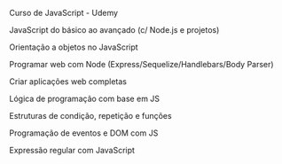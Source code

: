 Curso de JavaScript - Udemy

JavaScript do básico ao avançado (c/ Node.js e projetos)

Orientação a objetos no JavaScript

Programar web com Node (Express/Sequelize/Handlebars/Body Parser)

Criar aplicações web completas

Lógica de programação com base em JS   

Estruturas de condição, repetição e funções

Programação de eventos e DOM com JS

Expressão regular com JavaScript

